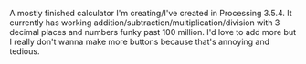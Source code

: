 A mostly finished calculator I'm creating/I've created in Processing 3.5.4. It currently has working addition/subtraction/multiplication/division with 3 decimal places and numbers funky past 100 million. I'd love to add more but I really don't wanna make more buttons because that's annoying and tedious.
